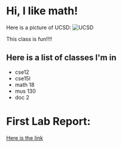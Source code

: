 # Hi, I like math!

Here is a picture of UCSD:
![UCSD](https://library.ucsd.edu/news-events/wp-content/uploads/2020/08/Library-Blog-Post-Feature-1920x1080-50th-1.jpg)

This class is fun!!!! 

## Here is a list of classes I'm in
* cse12
* cse15l
* math 18
* mus 130
* doc 2

# First Lab Report:
[Here is the link](https://ianchanattu2003.github.io/cse15l-lab-reports-/lab-report-1-week-2.html)
